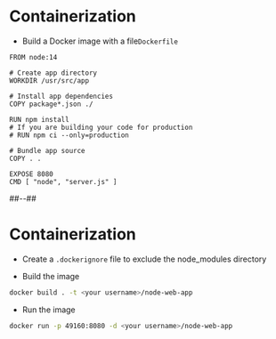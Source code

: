 <!-- .slide: class="with-code" -->
# Containerization

* Build a Docker image with a file`Dockerfile`

```
FROM node:14

# Create app directory
WORKDIR /usr/src/app

# Install app dependencies
COPY package*.json ./

RUN npm install
# If you are building your code for production
# RUN npm ci --only=production

# Bundle app source
COPY . .

EXPOSE 8080
CMD [ "node", "server.js" ]
```

##--##

# Containerization

* Create a `.dockerignore` file to exclude the node_modules directory

* Build the image

```bash
docker build . -t <your username>/node-web-app
```

* Run the image

```bash
docker run -p 49160:8080 -d <your username>/node-web-app
```
